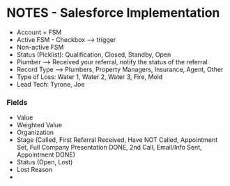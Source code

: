 # NOTES - Salesforce Implementation

* Account = FSM
* Active FSM - Checkbox --> trigger
* Non-active FSM
* Status (Picklist): Qualification, Closed, Standby, Open
* Plumber --> Received your referral, notify the status of the referral
* Record Type --> Plumbers, Property Managers, Insurance, Agent, Other
* Type of Loss: Water 1, Water 2, Water 3, Fire, Mold
* Lead Tech: Tyrone, Joe

### Fields
* Value 
* Weighted Value
* Organization
* Stage (Called, First Referral Received, Have NOT Called, Appointment Set, Full Company Presentation DONE, 2nd Call, Email/Info Sent, Appointment DONE)
* Status (Open, Lost)
* Lost Reason 
* 

